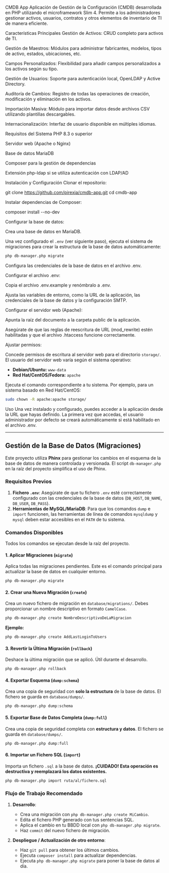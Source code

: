 CMDB App
Aplicación de Gestión de la Configuración (CMDB) desarrollada en PHP utilizando el microframework Slim 4. Permite a los administradores gestionar activos, usuarios, contratos y otros elementos de inventario de TI de manera eficiente.

Características Principales
Gestión de Activos: CRUD completo para activos de TI.

Gestión de Maestros: Módulos para administrar fabricantes, modelos, tipos de activo, estados, ubicaciones, etc.

Campos Personalizados: Flexibilidad para añadir campos personalizados a los activos según su tipo.

Gestión de Usuarios: Soporte para autenticación local, OpenLDAP y Active Directory.

Auditoría de Cambios: Registro de todas las operaciones de creación, modificación y eliminación en los activos.

Importación Masiva: Módulo para importar datos desde archivos CSV utilizando plantillas descargables.

Internacionalización: Interfaz de usuario disponible en múltiples idiomas.

Requisitos del Sistema
PHP 8.3 o superior

Servidor web (Apache o Nginx)

Base de datos MariaDB

Composer para la gestión de dependencias

Extensión php-ldap si se utiliza autenticación con LDAP/AD

Instalación y Configuración
Clonar el repositorio:

git clone https://github.com/pirexia/cmdb-app.git
cd cmdb-app

Instalar dependencias de Composer:

composer install --no-dev

Configurar la base de datos:

Crea una base de datos en MariaDB.

Una vez configurado el `.env` (ver siguiente paso), ejecuta el sistema de migraciones para crear la estructura de la base de datos automáticamente:
```bash
php db-manager.php migrate
```

Configura las credenciales de la base de datos en el archivo .env.

Configurar el archivo .env:

Copia el archivo .env.example y renómbralo a .env.

Ajusta las variables de entorno, como la URL de la aplicación, las credenciales de la base de datos y la configuración SMTP.

Configurar el servidor web (Apache):

Apunta la raíz del documento a la carpeta public de la aplicación.

Asegúrate de que las reglas de reescritura de URL (mod_rewrite) estén habilitadas y que el archivo .htaccess funcione correctamente.

Ajustar permisos:

Concede permisos de escritura al servidor web para el directorio `storage/`. El usuario del servidor web varía según el sistema operativo:
- **Debian/Ubuntu:** `www-data`
- **Red Hat/CentOS/Fedora:** `apache`

Ejecuta el comando correspondiente a tu sistema. Por ejemplo, para un sistema basado en Red Hat/CentOS:

```bash
sudo chown -R apache:apache storage/
```

Uso
Una vez instalado y configurado, puedes acceder a la aplicación desde la URL que hayas definido. La primera vez que accedas, el usuario administrador por defecto se creará automáticamente si está habilitado en el archivo .env.

---

## Gestión de la Base de Datos (Migraciones)

Este proyecto utiliza **Phinx** para gestionar los cambios en el esquema de la base de datos de manera controlada y versionada. El script `db-manager.php` en la raíz del proyecto simplifica el uso de Phinx.

### Requisitos Previos

1.  **Fichero `.env`**: Asegúrate de que tu fichero `.env` esté correctamente configurado con las credenciales de la base de datos (`DB_HOST`, `DB_NAME`, `DB_USER`, `DB_PASS`).
2.  **Herramientas de MySQL/MariaDB**: Para que los comandos `dump` e `import` funcionen, las herramientas de línea de comandos `mysqldump` y `mysql` deben estar accesibles en el `PATH` de tu sistema.

### Comandos Disponibles

Todos los comandos se ejecutan desde la raíz del proyecto.

#### 1. Aplicar Migraciones (`migrate`)

Aplica todas las migraciones pendientes. Este es el comando principal para actualizar la base de datos en cualquier entorno.

```bash
php db-manager.php migrate
```

#### 2. Crear una Nueva Migración (`create`)

Crea un nuevo fichero de migración en `database/migrations/`. Debes proporcionar un nombre descriptivo en formato `CamelCase`.

```bash
php db-manager.php create NombreDescriptivoDeLaMigracion
```

**Ejemplo:**
```bash
php db-manager.php create AddLastLoginToUsers
```

#### 3. Revertir la Última Migración (`rollback`)

Deshace la última migración que se aplicó. Útil durante el desarrollo.

```bash
php db-manager.php rollback
```

#### 4. Exportar Esquema (`dump:schema`)

Crea una copia de seguridad con **solo la estructura** de la base de datos. El fichero se guarda en `database/dumps/`.

```bash
php db-manager.php dump:schema
```

#### 5. Exportar Base de Datos Completa (`dump:full`)

Crea una copia de seguridad completa con **estructura y datos**. El fichero se guarda en `database/dumps/`.

```bash
php db-manager.php dump:full
```

#### 6. Importar un Fichero SQL (`import`)

Importa un fichero `.sql` a la base de datos. **¡CUIDADO! Esta operación es destructiva y reemplazará los datos existentes.**

```bash
php db-manager.php import ruta/al/fichero.sql
```

### Flujo de Trabajo Recomendado

1.  **Desarrollo**:
    -   Crea una migración con `php db-manager.php create MiCambio`.
    -   Edita el fichero PHP generado con tus sentencias SQL.
    -   Aplica el cambio en tu BBDD local con `php db-manager.php migrate`.
    -   Haz `commit` del nuevo fichero de migración.

2.  **Despliegue / Actualización de otro entorno**:
    -   Haz `git pull` para obtener los últimos cambios.
    -   Ejecuta `composer install` para actualizar dependencias.
    -   Ejecuta `php db-manager.php migrate` para poner la base de datos al día.
